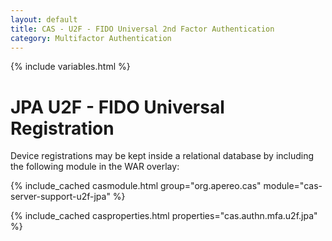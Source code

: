 ```yaml
---
layout: default
title: CAS - U2F - FIDO Universal 2nd Factor Authentication
category: Multifactor Authentication
---
```


{% include variables.html %}

# JPA U2F - FIDO Universal Registration

Device registrations may be kept inside a relational database 
by including the following module in the WAR overlay:

{% include_cached casmodule.html group="org.apereo.cas" module="cas-server-support-u2f-jpa" %}

{% include_cached casproperties.html properties="cas.authn.mfa.u2f.jpa" %}
